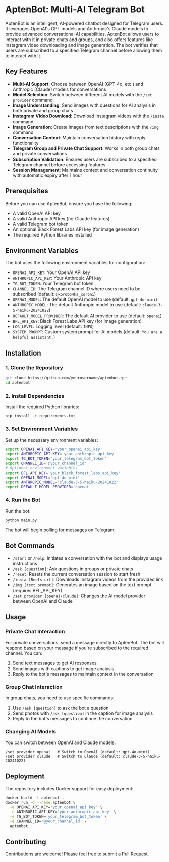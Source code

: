 # AptenBot: Multi-AI Telegram Bot

AptenBot is an intelligent, AI-powered chatbot designed for Telegram users. It leverages OpenAI's GPT models and Anthropic's Claude models to provide advanced conversational AI capabilities. AptenBot allows users to interact with it in private chats and groups, and also offers features like Instagram video downloading and image generation. The bot verifies that users are subscribed to a specified Telegram channel before allowing them to interact with it.

## Key Features

- **Multi-AI Support**: Choose between OpenAI (GPT-4o, etc.) and Anthropic (Claude) models for conversations
- **Model Selection**: Switch between different AI models with the `/set provider` command
- **Image Understanding**: Send images with questions for AI analysis in both private and group chats
- **Instagram Video Download**: Download Instagram videos with the `/insta` command
- **Image Generation**: Create images from text descriptions with the `/img` command
- **Conversation Context**: Maintain conversation history with reply functionality
- **Telegram Group and Private Chat Support**: Works in both group chats and private conversations
- **Subscription Validation**: Ensures users are subscribed to a specified Telegram channel before accessing features
- **Session Management**: Maintains context and conversation continuity with automatic expiry after 1 hour

## Prerequisites

Before you can use AptenBot, ensure you have the following:

- A valid OpenAI API key
- A valid Anthropic API key (for Claude features)
- A valid Telegram bot token
- An optional Black Forest Labs API key (for image generation)
- The required Python libraries installed

## Environment Variables

The bot uses the following environment variables for configuration:

- `OPENAI_API_KEY`: Your OpenAI API key
- `ANTHROPIC_API_KEY`: Your Anthropic API key
- `TG_BOT_TOKEN`: Your Telegram bot token
- `CHANNEL_ID`: The Telegram channel ID where users need to be subscribed (default: `@korobo4ka_xoroni`)
- `OPENAI_MODEL`: The default OpenAI model to use (default: `gpt-4o-mini`)
- `ANTHROPIC_MODEL`: The default Anthropic model to use (default: `claude-3-5-haiku-20241022`)
- `DEFAULT_MODEL_PROVIDER`: The default AI provider to use (default: `openai`)
- `BFL_API_KEY`: Black Forest Labs API key (for image generation)
- `LOG_LEVEL`: Logging level (default: `INFO`)
- `SYSTEM_PROMPT`: Custom system prompt for AI models (default: `You are a helpful assistant.`)

## Installation

### 1. Clone the Repository

```bash
git clone https://github.com/yourusername/aptenbot.git
cd aptenbot
```

### 2. Install Dependencies

Install the required Python libraries:

```bash
pip install -r requirements.txt
```

### 3. Set Environment Variables

Set up the necessary environment variables:

```bash
export OPENAI_API_KEY='your_openai_api_key'
export ANTHROPIC_API_KEY='your_anthropic_api_key'
export TG_BOT_TOKEN='your_telegram_bot_token'
export CHANNEL_ID='@your_channel_id'
# Optional environment variables
export BFL_API_KEY='your_black_forest_labs_api_key'
export OPENAI_MODEL='gpt-4o-mini'
export ANTHROPIC_MODEL='claude-3-5-haiku-20241022'
export DEFAULT_MODEL_PROVIDER='openai'
```

### 4. Run the Bot

Run the bot:

```bash
python main.py
```

The bot will begin polling for messages on Telegram.

## Bot Commands

- `/start` or `/help`: Initiates a conversation with the bot and displays usage instructions
- `/ask [question]`: Ask questions in groups or private chats
- `/reset`: Resets the current conversation session to start fresh
- `/insta [Reels url]`: Downloads Instagram videos from the provided link
- `/img [text prompt]`: Generates an image based on the text prompt (requires BFL_API_KEY)
- `/set provider [openai/claude]`: Changes the AI model provider between OpenAI and Claude

## Usage

### Private Chat Interaction

For private conversations, send a message directly to AptenBot. The bot will respond based on your message if you're subscribed to the required channel. You can:

1. Send text messages to get AI responses
2. Send images with captions to get image analysis
3. Reply to the bot's messages to maintain context in the conversation

### Group Chat Interaction

In group chats, you need to use specific commands:

1. Use `/ask [question]` to ask the bot a question
2. Send photos with `/ask [question]` in the caption for image analysis
3. Reply to the bot's messages to continue the conversation

### Changing AI Models

You can switch between OpenAI and Claude models:

```
/set provider openai   # Switch to OpenAI (default: gpt-4o-mini)
/set provider claude   # Switch to Claude (default: claude-3-5-haiku-20241022)
```

## Deployment

The repository includes Docker support for easy deployment:

```bash
docker build -t aptenbot .
docker run -d --name aptenbot \
  -e OPENAI_API_KEY='your_openai_api_key' \
  -e ANTHROPIC_API_KEY='your_anthropic_api_key' \
  -e TG_BOT_TOKEN='your_telegram_bot_token' \
  -e CHANNEL_ID='@your_channel_id' \
  aptenbot
```

## Contributing

Contributions are welcome! Please feel free to submit a Pull Request.
